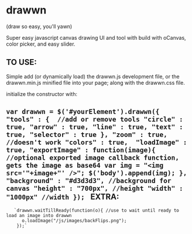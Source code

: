 drawwn
======
(draw so easy, you'll yawn)

Super easy javascript canvas drawing UI and tool with build with oCanvas, color picker, and easy slider.

TO USE:
-------
Simple add (or dynamically load) the drawwn.js development file, or the drawwn.min.js minified file into your page; along with the drawwn.css file.

initialize the constructor with:

`var drawwn = $('#yourElement').drawwn({
        "tools" : {  //add or remove tools
            "circle" : true,
            "arrow" : true,
            "line" : true,
            "text" : true,
            "selector" : true
        },
        "zoom" : true, //doesn't work
        "colors" : true, 
        "loadImage" : true,
        "exportImage" : function(image){ //optional exported image callback function, gets the image as base64
           var img = "<img src='"+image+"' />";
            $('body').append(img);
        },
        "background" : "#d3d3d3", //background for canvas
        "height" : "700px", //height
        "width" : "1000px" //width
        });
        `
EXTRA:
------

       `drawwn.waitTillReady(function(o){ //use to wait until ready to load an image into drawwn
          o.loadImage("/js/images/backFlips.png");
        });`
